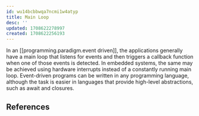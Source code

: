 ```yaml
---
id: wu14bcbbwqa7ncmi1w4atyp
title: Main Loop
desc: ''
updated: 1708622278997
created: 1708622256193
---
```



In an [[programming.paradigm.event driven]], the applications generally have a main loop that listens for events and then triggers a callback function when one of those events is detected. In embedded systems, the same may be achieved using hardware interrupts instead of a constantly running main loop. Event-driven programs can be written in any programming language, although the task is easier in languages that provide high-level abstractions, such as await and closures.

## References

